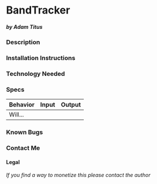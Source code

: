 # BandTracker
##### by Adam Titus

### Description

### Installation Instructions

### Technology Needed

### Specs
|Behavior|Input|Output|
|-|-|-|
|Will...|||

### Known Bugs

### Contact Me

#### Legal

_If you find a way to monetize this please contact the author_
